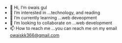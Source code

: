 - 👋 Hi, I’m owais gul
- 👀 I’m interested in ...technology, and reading
- 🌱 I’m currently learning ...web deveopment
- 💞️ I’m looking to collaborate on ...web development
- 📫 How to reach me ...you can reach me on my email owaiskk366@gmail.com

<!---
owaisgul123/owaisgul123 is a ✨ special ✨ repository because its `README.md` (this file) appears on your GitHub profile.
You can click the Preview link to take a look at your changes.
--->
